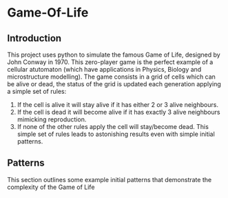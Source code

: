 # Game-Of-Life
## Introduction
This project uses python to simulate the famous Game of Life, designed by John Conway in 1970. This zero-player game is the perfect example of a cellular atutomaton (which have applications in Physics, Biology and microstructure modelling).
The game consists in a grid of cells which can be alive or dead, the status of the grid is updated each generation applying a simple set of rules:
1. If the cell is alive it will stay alive if it has either 2 or 3 alive neighbours.
2. If the cell is dead it will become alive if it has exactly 3 alive neighbours mimicking reproduction.
3. If none of the other rules apply the cell will stay/become dead.
This simple set of rules leads to astonishing results even with simple initial patterns.

## Patterns
This section outlines some example initial patterns that demonstrate the complexity of the Game of Life

